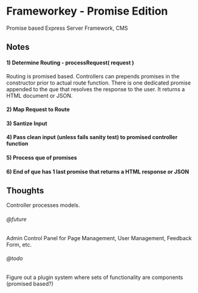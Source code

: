 Frameworkey - Promise Edition
=========================

Promise based Express Server 
Framework, CMS

## Notes

#### 1) Determine Routing - processRequest( request )

Routing is promised based. Controllers can prepends promises in the constructor prior to actual route function. There is one dedicated promise appended to the que that resolves the response to the user. It returns a HTML document or JSON.

#### 2) Map Request to Route

#### 3) Santize Input

#### 4) Pass clean input (unless fails sanity test) to promised controller function

#### 5) Process que of promises

#### 6) End of que has 1 last promise that returns a HTML response or JSON

## Thoughts
Controller processes models. 

###### @future
Admin Control Panel for Page Management, User Management, Feedback Form, etc.

###### @todo
Figure out a plugin system where sets of functionality are components (promised based?)


